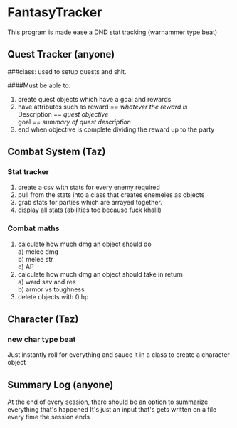 # FantasyTracker
This program is made ease a DND stat tracking (warhammer type beat)

## Quest Tracker (anyone)

###class: used to setup quests and shit.

####Must be able to:

1) create quest objects which have a goal and rewards
2) have attributes such as reward == *whatever the reward is*\
Description == *quest objective*\
goal == *summary of quest description*
3) end when objective is complete dividing the reward up to the party

## Combat System (Taz)

### Stat tracker

1) create a csv with stats for every enemy required
2) pull from the stats into a class that creates enemeies as objects
3) grab stats for parties which are arrayed together.
4) display all stats (abilities too because fuck khalil)

### Combat maths

1) calculate how much dmg an object should do\
a) melee dmg\
b) melee str\
c) AP
2) calculate how much dmg an object should take in return\
a) ward sav and res\
b) armor vs toughness
3) delete objects with 0 hp

## Character (Taz)

### new char type beat

Just instantly roll for everything and sauce it in a class to create a character object

## Summary Log (anyone)

At the end of every session, there should be an option to summarize everything that's happened
It's just an input that's gets written on a file every time the session ends